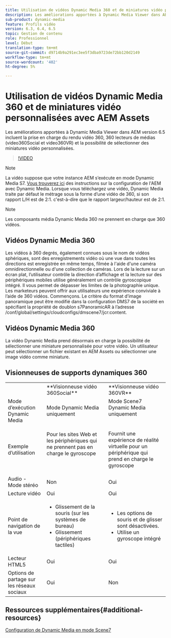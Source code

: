 ```yaml
---
title: Utilisation de vidéos Dynamic Media 360 et de miniatures vidéo personnalisées avec AEM Assets
description: Les améliorations apportées à Dynamic Media Viewer dans AEM version 6.5 incluent la prise en charge du rendu vidéo 360, 360 lecteurs de médias (video360Social et video360VR) et la possibilité de sélectionner des miniatures vidéo personnalisées.
sub-product: dynamic-media
feature: Profils vidéo
version: 6.3, 6.4, 6.5
topic: Gestion de contenu
role: Professionnel
level: Début
translation-type: tm+mt
source-git-commit: d9714b9a291ec3ee5f3dba9723de72bb120d2149
workflow-type: tm+mt
source-wordcount: '402'
ht-degree: 5%

---
```



# Utilisation de vidéos Dynamic Media 360 et de miniatures vidéo personnalisées avec AEM Assets

Les améliorations apportées à Dynamic Media Viewer dans AEM version 6.5 incluent la prise en charge du rendu vidéo 360, 360 lecteurs de médias (video360Social et video360VR) et la possibilité de sélectionner des miniatures vidéo personnalisées.

>[!VIDEO](https://video.tv.adobe.com/v/26391?quality=9&learn=on)

>[!NOTE]
>
>La vidéo suppose que votre instance AEM s’exécute en mode Dynamic Media S7.  [Vous trouverez ici](https://helpx.adobe.com/fr/experience-manager/6-3/assets/using/config-dynamic-fp-14410.html) des instructions sur la configuration de l&#39;AEM avec Dynamic Media. Lorsque vous téléchargez une vidéo, Dynamic Media traite par défaut le métrage sous la forme d’une vidéo de 360, si son rapport L/H est de 2:1. c&#39;est-à-dire que le rapport largeur/hauteur est de 2:1.

>[!NOTE]
>
>Les composants média Dynamic Media 360 ne prennent en charge que 360 vidéos.

## Vidéos Dynamic Media 360

Les vidéos à 360 degrés, également connues sous le nom de vidéos sphériques, sont des enregistrements vidéo où une vue dans toutes les directions est enregistrée en même temps, filmée à l&#39;aide d&#39;une caméra omnidirectionnelle ou d&#39;une collection de caméras. Lors de la lecture sur un écran plat, l’utilisateur contrôle la direction d’affichage et la lecture sur des périphériques mobiles utilise généralement un contrôle gyroscopique intégré.  Il vous permet de dépasser les limites de la photographie unique. Les marketeurs peuvent offrir aux utilisateurs une expérience conviviale à l’aide de 360 vidéos.  Commençons. Le critère du format d’image panoramique peut être modifié dans la configuration DMS7 de la société en spécifiant la propriété de doublon s7PanoramicAR à l’adresse /conf/global/settings/cloudconfigs/dmscene7/jcr:content.

## Vidéos Dynamic Media 360

La vidéo Dynamic Media prend désormais en charge la possibilité de sélectionner une miniature personnalisée pour votre vidéo. Un utilisateur peut sélectionner un fichier existant en AEM Assets ou sélectionner une image vidéo comme miniature.

## Visionneuses de supports dynamiques 360

<table> 
 <tbody>
   <tr>
      <td> </td>
      <td>**Visionneuse vidéo 360Social**</td>
      <td>**Visionneuse vidéo 360VR**</td>
   </tr>
   <tr>
      <td>Mode d’exécution Dynamic Media</td>
      <td>Mode Dynamic Media uniquement</td>
      <td>Mode Scene7 Dynamic Media uniquement<br>
         <br>
      </td>
   </tr>
   <tr>
      <td>Exemple d’utilisation </td>
      <td>
         <p>Pour les sites Web et les périphériques qui ne prennent pas en charge le gyroscope</p>
         <p> </p>
      </td>
      <td>
         <p>Fournit une expérience de réalité virtuelle pour un périphérique qui prend en charge le gyroscope </p>
      </td>
   </tr>
   <tr>
      <td>Audio - Mode stéréo</td>
      <td>Non</td>
      <td>Oui</td>
   </tr>
   <tr>
      <td>Lecture vidéo</td>
      <td>Oui</td>
      <td>Oui</td>
   </tr>
   <tr>
      <td>Point de navigation de la vue</td>
      <td>
         <ul>
            <li>Glissement de la souris (sur les systèmes de bureau)</li>
            <li>Glissement (périphériques tactiles)</li>
         </ul>
      </td>
      <td>
         <ul>
            <li>Les options de souris et de glisser sont désactivées.</li>
            <li>Utilise un gyroscope intégré</li>
         </ul>
      </td>
   </tr>
   <tr>
      <td>Lecteur HTML5</td>
      <td>Oui</td>
      <td>Oui</td>
   </tr>
   <tr>
      <td>Options de partage sur les réseaux sociaux</td>
      <td>Oui</td>
      <td>Non</td>
   </tr>
</tbody>
</table>

## Ressources supplémentaires{#additional-resources}

[Configuration de Dynamic Media en mode Scene7](https://helpx.adobe.com/experience-manager/6-5/assets/using/config-dms7.html)
